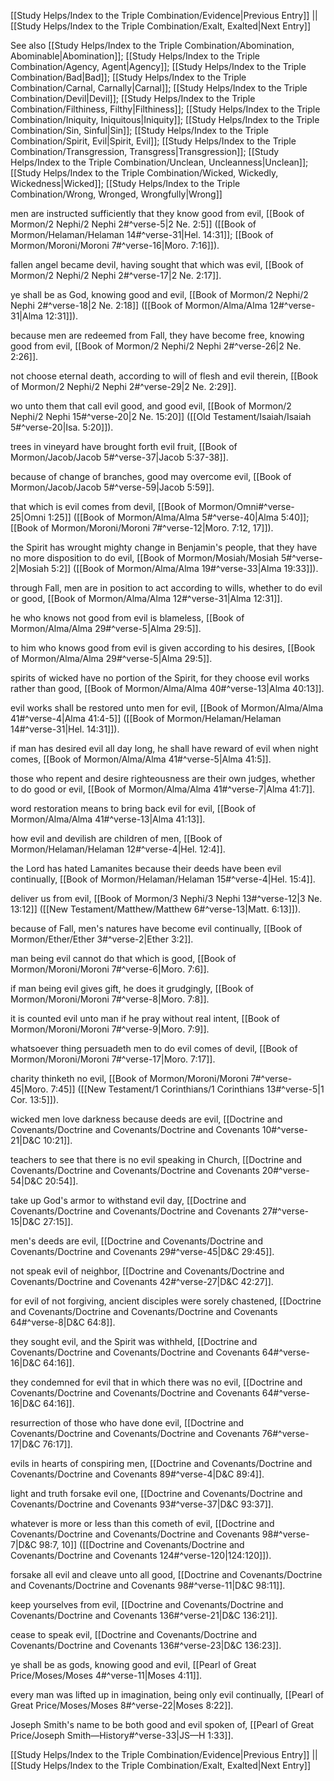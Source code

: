 [[Study Helps/Index to the Triple Combination/Evidence|Previous Entry]]  ||  [[Study Helps/Index to the Triple Combination/Exalt, Exalted|Next Entry]]

 See also [[Study Helps/Index to the Triple Combination/Abomination, Abominable|Abomination]]; [[Study Helps/Index to the Triple Combination/Agency, Agent|Agency]]; [[Study Helps/Index to the Triple Combination/Bad|Bad]]; [[Study Helps/Index to the Triple Combination/Carnal, Carnally|Carnal]]; [[Study Helps/Index to the Triple Combination/Devil|Devil]]; [[Study Helps/Index to the Triple Combination/Filthiness, Filthy|Filthiness]]; [[Study Helps/Index to the Triple Combination/Iniquity, Iniquitous|Iniquity]]; [[Study Helps/Index to the Triple Combination/Sin, Sinful|Sin]]; [[Study Helps/Index to the Triple Combination/Spirit, Evil|Spirit, Evil]]; [[Study Helps/Index to the Triple Combination/Transgression, Transgress|Transgression]]; [[Study Helps/Index to the Triple Combination/Unclean, Uncleanness|Unclean]]; [[Study Helps/Index to the Triple Combination/Wicked, Wickedly, Wickedness|Wicked]]; [[Study Helps/Index to the Triple Combination/Wrong, Wronged, Wrongfully|Wrong]]

 men are instructed sufficiently that they know good from evil, [[Book of Mormon/2 Nephi/2 Nephi 2#^verse-5|2 Ne. 2:5]] ([[Book of Mormon/Helaman/Helaman 14#^verse-31|Hel. 14:31]]; [[Book of Mormon/Moroni/Moroni 7#^verse-16|Moro. 7:16]]).

 fallen angel became devil, having sought that which was evil, [[Book of Mormon/2 Nephi/2 Nephi 2#^verse-17|2 Ne. 2:17]].

 ye shall be as God, knowing good and evil, [[Book of Mormon/2 Nephi/2 Nephi 2#^verse-18|2 Ne. 2:18]] ([[Book of Mormon/Alma/Alma 12#^verse-31|Alma 12:31]]).

 because men are redeemed from Fall, they have become free, knowing good from evil, [[Book of Mormon/2 Nephi/2 Nephi 2#^verse-26|2 Ne. 2:26]].

 not choose eternal death, according to will of flesh and evil therein, [[Book of Mormon/2 Nephi/2 Nephi 2#^verse-29|2 Ne. 2:29]].

 wo unto them that call evil good, and good evil, [[Book of Mormon/2 Nephi/2 Nephi 15#^verse-20|2 Ne. 15:20]] ([[Old Testament/Isaiah/Isaiah 5#^verse-20|Isa. 5:20]]).

 trees in vineyard have brought forth evil fruit, [[Book of Mormon/Jacob/Jacob 5#^verse-37|Jacob 5:37-38]].

 because of change of branches, good may overcome evil, [[Book of Mormon/Jacob/Jacob 5#^verse-59|Jacob 5:59]].

 that which is evil comes from devil, [[Book of Mormon/Omni#^verse-25|Omni 1:25]] ([[Book of Mormon/Alma/Alma 5#^verse-40|Alma 5:40]]; [[Book of Mormon/Moroni/Moroni 7#^verse-12|Moro. 7:12, 17]]).

 the Spirit has wrought mighty change in Benjamin's people, that they have no more disposition to do evil, [[Book of Mormon/Mosiah/Mosiah 5#^verse-2|Mosiah 5:2]] ([[Book of Mormon/Alma/Alma 19#^verse-33|Alma 19:33]]).

 through Fall, men are in position to act according to wills, whether to do evil or good, [[Book of Mormon/Alma/Alma 12#^verse-31|Alma 12:31]].

 he who knows not good from evil is blameless, [[Book of Mormon/Alma/Alma 29#^verse-5|Alma 29:5]].

 to him who knows good from evil is given according to his desires, [[Book of Mormon/Alma/Alma 29#^verse-5|Alma 29:5]].

 spirits of wicked have no portion of the Spirit, for they choose evil works rather than good, [[Book of Mormon/Alma/Alma 40#^verse-13|Alma 40:13]].

 evil works shall be restored unto men for evil, [[Book of Mormon/Alma/Alma 41#^verse-4|Alma 41:4-5]] ([[Book of Mormon/Helaman/Helaman 14#^verse-31|Hel. 14:31]]).

 if man has desired evil all day long, he shall have reward of evil when night comes, [[Book of Mormon/Alma/Alma 41#^verse-5|Alma 41:5]].

 those who repent and desire righteousness are their own judges, whether to do good or evil, [[Book of Mormon/Alma/Alma 41#^verse-7|Alma 41:7]].

 word restoration means to bring back evil for evil, [[Book of Mormon/Alma/Alma 41#^verse-13|Alma 41:13]].

 how evil and devilish are children of men, [[Book of Mormon/Helaman/Helaman 12#^verse-4|Hel. 12:4]].

 the Lord has hated Lamanites because their deeds have been evil continually, [[Book of Mormon/Helaman/Helaman 15#^verse-4|Hel. 15:4]].

 deliver us from evil, [[Book of Mormon/3 Nephi/3 Nephi 13#^verse-12|3 Ne. 13:12]] ([[New Testament/Matthew/Matthew 6#^verse-13|Matt. 6:13]]).

 because of Fall, men's natures have become evil continually, [[Book of Mormon/Ether/Ether 3#^verse-2|Ether 3:2]].

 man being evil cannot do that which is good, [[Book of Mormon/Moroni/Moroni 7#^verse-6|Moro. 7:6]].

 if man being evil gives gift, he does it grudgingly, [[Book of Mormon/Moroni/Moroni 7#^verse-8|Moro. 7:8]].

 it is counted evil unto man if he pray without real intent, [[Book of Mormon/Moroni/Moroni 7#^verse-9|Moro. 7:9]].

 whatsoever thing persuadeth men to do evil comes of devil, [[Book of Mormon/Moroni/Moroni 7#^verse-17|Moro. 7:17]].

 charity thinketh no evil, [[Book of Mormon/Moroni/Moroni 7#^verse-45|Moro. 7:45]] ([[New Testament/1 Corinthians/1 Corinthians 13#^verse-5|1 Cor. 13:5]]).

 wicked men love darkness because deeds are evil, [[Doctrine and Covenants/Doctrine and Covenants/Doctrine and Covenants 10#^verse-21|D&C 10:21]].

 teachers to see that there is no evil speaking in Church, [[Doctrine and Covenants/Doctrine and Covenants/Doctrine and Covenants 20#^verse-54|D&C 20:54]].

 take up God's armor to withstand evil day, [[Doctrine and Covenants/Doctrine and Covenants/Doctrine and Covenants 27#^verse-15|D&C 27:15]].

 men's deeds are evil, [[Doctrine and Covenants/Doctrine and Covenants/Doctrine and Covenants 29#^verse-45|D&C 29:45]].

 not speak evil of neighbor, [[Doctrine and Covenants/Doctrine and Covenants/Doctrine and Covenants 42#^verse-27|D&C 42:27]].

 for evil of not forgiving, ancient disciples were sorely chastened, [[Doctrine and Covenants/Doctrine and Covenants/Doctrine and Covenants 64#^verse-8|D&C 64:8]].

 they sought evil, and the Spirit was withheld, [[Doctrine and Covenants/Doctrine and Covenants/Doctrine and Covenants 64#^verse-16|D&C 64:16]].

 they condemned for evil that in which there was no evil, [[Doctrine and Covenants/Doctrine and Covenants/Doctrine and Covenants 64#^verse-16|D&C 64:16]].

 resurrection of those who have done evil, [[Doctrine and Covenants/Doctrine and Covenants/Doctrine and Covenants 76#^verse-17|D&C 76:17]].

 evils in hearts of conspiring men, [[Doctrine and Covenants/Doctrine and Covenants/Doctrine and Covenants 89#^verse-4|D&C 89:4]].

 light and truth forsake evil one, [[Doctrine and Covenants/Doctrine and Covenants/Doctrine and Covenants 93#^verse-37|D&C 93:37]].

 whatever is more or less than this cometh of evil, [[Doctrine and Covenants/Doctrine and Covenants/Doctrine and Covenants 98#^verse-7|D&C 98:7, 10]] ([[Doctrine and Covenants/Doctrine and Covenants/Doctrine and Covenants 124#^verse-120|124:120]]).

 forsake all evil and cleave unto all good, [[Doctrine and Covenants/Doctrine and Covenants/Doctrine and Covenants 98#^verse-11|D&C 98:11]].

 keep yourselves from evil, [[Doctrine and Covenants/Doctrine and Covenants/Doctrine and Covenants 136#^verse-21|D&C 136:21]].

 cease to speak evil, [[Doctrine and Covenants/Doctrine and Covenants/Doctrine and Covenants 136#^verse-23|D&C 136:23]].

 ye shall be as gods, knowing good and evil, [[Pearl of Great Price/Moses/Moses 4#^verse-11|Moses 4:11]].

 every man was lifted up in imagination, being only evil continually, [[Pearl of Great Price/Moses/Moses 8#^verse-22|Moses 8:22]].

 Joseph Smith's name to be both good and evil spoken of, [[Pearl of Great Price/Joseph Smith—History#^verse-33|JS—H 1:33]].

[[Study Helps/Index to the Triple Combination/Evidence|Previous Entry]]  ||  [[Study Helps/Index to the Triple Combination/Exalt, Exalted|Next Entry]]